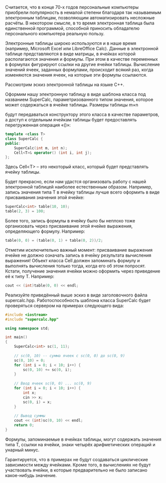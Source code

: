 Считается, что в конце 70-х годов персональные компьютеры приобрели популярность в немалой степени благодаря так называемым электронным таблицам, позволяющим автоматизировать несложные расчёты. В некотором смысле, в то время электронная таблица была единственной программой, способной приносить обладателю персонального компьютера реальную пользу.

Электронные таблицы широко используются и в наше время (например, Microsoft Excel или LibreOffice Calc). Данные в электронной таблице представляются в виде матрицы, в ячейках которой располагаются значения и формулы. При этом в качестве переменных в формулах фигурируют ссылки на другие ячейки таблицы. Вычисление значений ячеек, заданных формулами, происходит всякий раз, когда изменяются значения ячеек, на которые эти формулы ссылаются.

Рассмотрим эскиз электронной таблицы на языке C++.

Оформим нашу электронную таблицу в виде шаблона класса под названием SuperCalc, параметризованного типом значения, которое может содержаться в ячейке таблицы. Размеры таблицы m×n

будут передаваться конструктору этого класса в качестве параметров, а доступ к отдельным ячейкам таблицы будет предоставлять перегруженная операция «()»:

```c++
template <class T>
class SuperCalc {
public:
    SuperCalc(int m, int n); 
    Cell<T>& operator() (int i, int j);
};
```
Здесь Cell\<T\> – это некоторый класс, который будет представлять ячейку таблицы.

Будет прекрасно, если нам удастся организовать работу с нашей электронной таблицей наиболее естественным образом. Например, запись значения типа T в ячейку таблицы лучше всего оформить в виде присваивания значения этой ячейке:

```c++
SuperCalc<int> table(10, 10);
table(2, 3) = 100;
```

Более того, запись формулы в ячейку было бы неплохо тоже организовать через присваивание этой ячейке выражения, определяющего формулу. Например:
```c++
table(0, 0) = (table(0, 1) + table(0, 2))/2;
```
Отметим исключительно важный момент: присваивание выражения ячейке не должно означать запись в ячейку результата вычисления выражения! Объект класса Cell<T> должен запоминать формулу и выполнять вычисления только тогда, когда его об этом попросят. Кстати, получение значения ячейки можно оформить через приведение её к типу T. Например:
```c++
cout << (int)table(0, 0) << endl;
```
Реализуйте приведённый выше эскиз в виде заголовочного файла supercalc.hpp. Работоспособность шаблона класса SuperCalc будет проверяться сервером на примерах следующего вида:
```c++
#include <iostream>
#include "supercalc.hpp"

using namespace std;

int main()
{
    SuperCalc<int> sc(1, 11);
    
    // sc(0, 10) -- сумма ячеек с sc(0, 0) до sc(0, 9)
    sc(0, 10) = 0;
    for (int i = 0; i < 10; i++) {
        sc(0, 10) += sc(0, i);
    }
    
    // Ввод ячеек sc(0, 0) ... sc(0, 9)
    for (int i = 0; i < 10; i++) {
        int x;
        cin >> x;
        sc(0, i) = x;
    }
    
    // Вывод суммы 
    cout << (int)sc(0, 10) << endl;
    return 0;
}
```

Формулы, запоминаемые в ячейках таблицы, могут содержать значения типа T, ссылки на ячейки, знаки четырёх арифметических операций и унарный минус.

Гарантируется, что в примерах не будут создаваться циклические зависимости между ячейками. Кроме того, в вычислениях не будут участвовать ячейки, в которые предварительно не было записано какое-нибудь значение.